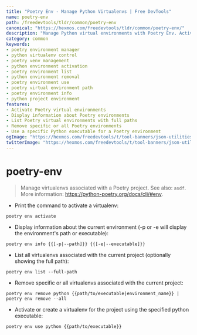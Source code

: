 ```yaml
---
title: "Poetry Env - Manage Python Virtualenvs | Free DevTools"
name: poetry-env
path: /freedevtools/tldr/common/poetry-env
canonical: "https://hexmos.com/freedevtools/tldr/common/poetry-env/"
description: "Manage Python virtual environments with Poetry Env. Activate, list, and remove virtualenvs associated with Poetry projects. Free online tool, no registration required."
category: common
keywords:
- poetry environment manager
- python virtualenv control
- poetry venv management
- python environment activation
- poetry environment list
- python environment removal
- poetry environment use
- poetry virtual environment path
- poetry environment info
- python project environment
features:
- Activate Poetry virtual environments
- Display information about Poetry environments
- List Poetry virtual environments with full paths
- Remove specific or all Poetry environments
- Use a specific Python executable for a Poetry environment
ogImage: "https://hexmos.com/freedevtools/t/tool-banners/json-utilities-banner.png"
twitterImage: "https://hexmos.com/freedevtools/t/tool-banners/json-utilities-banner.png"
---
```


# poetry-env

> Manage virtualenvs associated with a Poetry project.
> See also: `asdf`.
> More information: <https://python-poetry.org/docs/cli/#env>.

- Print the command to activate a virtualenv:

`poetry env activate`

- Display information about the current environment (-p or -e will display the environment's path or executable):

`poetry env info {{[-p|--path]}} {{[-e|--executable]}}`

- List all virtualenvs associated with the current project (optionally showing the full path):

`poetry env list --full-path`

- Remove specific or all virtualenvs associated with the current project:

`poetry env remove python {{path/to/executable|environment_name}} | poetry env remove --all`

- Activate or create a virtualenv for the project using the specified python executable:

`poetry env use python {{path/to/executable}}`
